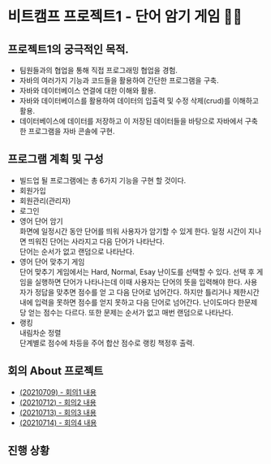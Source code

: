 # 비트캠프 프로젝트1 - 단어 암기 게임 📖⏰

## 프로젝트1의 궁극적인 목적. 
- 팀원들과의 협업을 통해 직접 프로그래밍 협업을 경험.
- 자바의 여러가지 기능과 코드들을 활용하여 간단한 프로그램을 구축.
- 자바와 데이터베이스 연결에 대한 이해와 활용.
- 자바와 데이터베이스를 활용하여 데이터의 입출력 및 수정 삭제(crud)를 이해하고 활용.
- 데이터베이스에 데이터를 저장하고 이 저장된 데이터들을 바탕으로 자바에서 구축한 프로그램을 자바 콘솔에 구현.

## 프로그램 계획 및 구성
- 빌드업 될 프로그램에는 총 6가지 기능을 구현 할 것이다.
- 회원가입
- 회원관리(관리자)
- 로그인
- 영어 단어 암기\
  화면에 일정시간 동안 단어를 띄워 사용자가 암기할 수 있게 한다. 일정 시간이 지나면 띄워진 단어는 사라지고 다음 단어가 나타난다.\
  단어는 순서가 없고 랜덤으로 나타난다.
- 영어 단어 맞추기 게임\
  단어 맞추기 게임에서는 Hard, Normal, Esay 난이도를 선택할 수 있다. 선택 후 게임을 실행하면 단어가  나타나는데 이때 사용자는 단어의 뜻을 입력해야 한다. 사용자가 정답을 맞추면 점수를 얻     고 다음 단어로 넘어간다. 하지만 틀리거나 제한시간내에 입력을 못하면 점수를 얻지 못하고 다음 단어로 넘어간다. 난이도마다 한문제당 얻는 점수는 다르다. 또한 문제는 순서가 없고 매번 랜덤으로   나타난다.
- 랭킹\
  내림차순 정렬\
  단계별로 점수에 차등을 주어 합산 점수로 랭킹 책정후 출력.


## 회의 About 프로젝트
- [(20210709) - 회의1 내용](https://github.com/bumrei/mini-project1/blob/main/%ED%9A%8C%EC%9D%98%EA%B8%B0%EB%A1%9D/%ED%9A%8C%EC%9D%981_0709.txt)
- [(20210712) - 회의2 내용](https://github.com/bumrei/mini-project1/blob/main/%ED%9A%8C%EC%9D%98%EA%B8%B0%EB%A1%9D/%ED%9A%8C%EC%9D%982_0712.txt)
- [(20210713) - 회의3 내용](https://github.com/bumrei/mini-project1/blob/main/%ED%9A%8C%EC%9D%98%EA%B8%B0%EB%A1%9D/%ED%9A%8C%EC%9D%983_0713.txt)
- [(20210714) - 회의4 내용](https://github.com/bumrei/mini-project1/blob/main/%ED%9A%8C%EC%9D%98%EA%B8%B0%EB%A1%9D/%ED%9A%8C%EC%9D%984_0714.txt)

## 진행 상황
